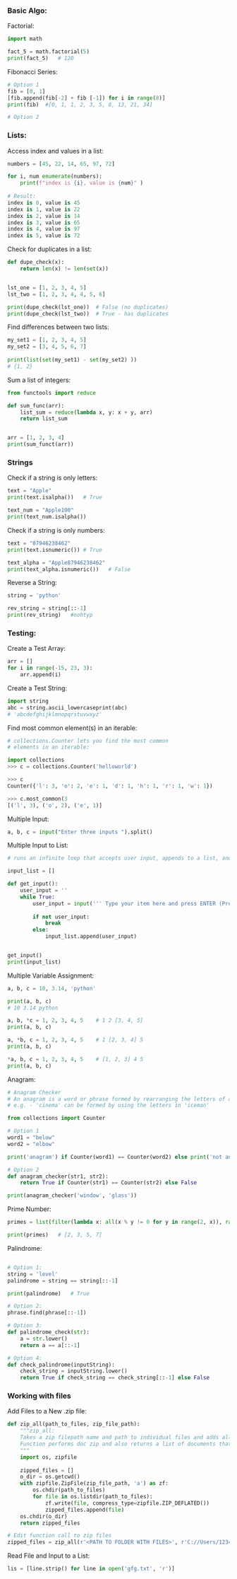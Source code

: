 ### Basic Algo:

Factorial:
```python
import math

fact_5 = math.factorial(5)
print(fact_5)	# 120
```

Fibonacci Series:
```python
# Option 1
fib = [0, 1]
[fib.append(fib[-2] + fib [-1]) for i in range(8)]
print(fib)	#[0, 1, 1, 2, 3, 5, 8, 13, 21, 34]

# Option 2

```


### Lists:
Access index and values in a list:
```python
numbers = [45, 22, 14, 65, 97, 72]

for i, num enumerate(numbers):
	print(f"index is {i}, value is {num}" )
	
# Result:
index is 0, value is 45
index is 1, value is 22
index is 2, value is 14
index is 3, value is 65
index is 4, value is 97
index is 5, value is 72
```

Check for duplicates in a list:
```python
def dupe_check(x):
    return len(x) != len(set(x))


lst_one = [1, 2, 3, 4, 5]
lst_two = [1, 2, 3, 4, 4, 5, 6]

print(dupe_check(lst_one))  # False (no duplicates)
print(dupe_check(lst_two))  # True - has duplicates
```

Find differences between two lists:
```python
my_set1 = [1, 2, 3, 4, 5]  
my_set2 = [3, 4, 5, 6, 7]  
  
print(list(set(my_set1) - set(my_set2) ))
# {1, 2}
```

Sum a list of integers:
```python
from functools import reduce

def sum_func(arr):
    list_sum = reduce(lambda x, y: x + y, arr)
    return list_sum


arr = [1, 2, 3, 4]
print(sum_funct(arr))
```

### Strings
Check if a string is only letters:
```python
text = "Apple"
print(text.isalpha())	# True

text_num = "Apple100"
print(text_num.isalpha())
```

Check if a string is only numbers:
```python
text = "87946238462"
print(text.isnumeric())	# True

text_alpha = "Apple87946238462"
print(text_alpha.isnumeric())	# False
```

Reverse a String:
```python
string = 'python'

rev_string = string[::-1]
print(rev_string)	#nohtyp
```

### Testing:
Create a Test Array:
```python
arr = []
for i in range(-15, 23, 3):
	arr.append(i)
```

Create a Test String:
```python 
import string
abc = string.ascii_lowercaseprint(abc)  
# 'abcdefghijklmnopqrstuvwxyz'
```


Find most common element(s) in an iterable:
```python
# collections.Counter lets you find the most common
# elements in an iterable:

import collections
>>> c = collections.Counter('helloworld')

>>> c
Counter({'l': 3, 'o': 2, 'e': 1, 'd': 1, 'h': 1, 'r': 1, 'w': 1})

>>> c.most_common(3
[('l', 3), ('o', 2), ('e', 1)]
```

Multiple Input:
```python
a, b, c = input("Enter three inputs ").split()
```

Multiple Input to List:
```python
# runs an infinite loop that accepts user input, appends to a list, and stops when user is finished

input_list = []

def get_input():
	user_input = ''
	while True:
		user_input = input(''' Type your item here and press ENTER (Press Enter if finished):     ''')
		
		if not user_input:
			break
		else:
			input_list.append(user_input)


get_input()
print(input_list)
```

Multiple Variable Assignment:
```python
a, b, c = 10, 3.14, 'python'

print(a, b, c)
# 10 3.14 python
```
```python
a, b, *c = 1, 2, 3, 4, 5	# 1 2 [3, 4, 5]
print(a, b, c)

a, *b, c = 1, 2, 3, 4, 5	# 1 [2, 3, 4] 5
print(a, b, c)

*a, b, c = 1, 2, 3, 4, 5	# [1, 2, 3] 4 5
print(a, b, c)
```

Anagram:
```python
# Anagram Checker
# An anagram is a word or phrase formed by rearranging the letters of another.
# e.g. - 'cinema' can be formed by using the letters in 'iceman'

from collections import Counter

# Option 1
word1 = "below"
word2 = "elbow"

print('anagram') if Counter(word1) == Counter(word2) else print('not an anagram')

# Option 2
def anagram_checker(str1, str2):
	return True if Counter(str1) == Counter(str2) else False

print(anagram_checker('window', 'glass'))
```

Prime Number:
```python
primes = list(filter(lambda x: all(x % y != 0 for y in range(2, x)), range(2, 10)))

print(primes)	# [2, 3, 5, 7]
```


Palindrome:
```python

# Option 1:
string = 'level'
palindrome = string == string[::-1]

print(palindrome)	# True

# Option 2:
phrase.find(phrase[::-1])

# Option 3:
def palindrome_check(str):
	a = str.lower()
	return a == a[::-1]

# Option 4:
def check_palindrome(inputString):
	check_string = inputString.lower()
	return True if check_string == check_string[::-1] else False
```



### Working with files
Add Files to a New .zip file:
```python
def zip_all(path_to_files, zip_file_path):
	"""zip_all:
	Takes a zip filepath name and path to individual files and adds all.
	Function performs doc zip and also returns a list of documents that were added.
	"""
	import os, zipfile
	
	zipped_files = []
	o_dir = os.getcwd()
	with zipfile.ZipFile(zip_file_path, 'a') as zf:
		os.chdir(path_to_files)
		for file in os.listdir(path_to_files):
			zf.write(file, compress_type=zipfile.ZIP_DEFLATED())
			zipped_files.append(file)
	os.chdir(o_dir)
	return zipped_files

# Edit function call to zip files
zipped_files = zip_all(r'<PATH TO FOLDER WITH FILES>', r'C://Users/12345/Desktop/My_New_ZipFile.zip')
```

Read File and Input to a List:
```python
lis = [line.strip() for line in open('gfg.txt', 'r')]
```
